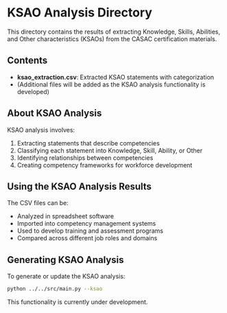 # KSAO Analysis Directory

This directory contains the results of extracting Knowledge, Skills, Abilities, and Other characteristics (KSAOs) from the CASAC certification materials.

## Contents

- **ksao_extraction.csv**: Extracted KSAO statements with categorization
- (Additional files will be added as the KSAO analysis functionality is developed)

## About KSAO Analysis

KSAO analysis involves:

1. Extracting statements that describe competencies
2. Classifying each statement into Knowledge, Skill, Ability, or Other
3. Identifying relationships between competencies
4. Creating competency frameworks for workforce development

## Using the KSAO Analysis Results

The CSV files can be:
- Analyzed in spreadsheet software
- Imported into competency management systems
- Used to develop training and assessment programs
- Compared across different job roles and domains

## Generating KSAO Analysis

To generate or update the KSAO analysis:

```bash
python ../../src/main.py --ksao
```

This functionality is currently under development.
